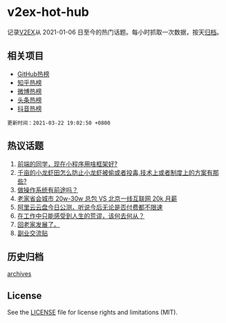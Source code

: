 # v2ex-hot-hub

 记录[V2EX](https://www.v2ex.com/)从 2021-01-06 日至今的热门话题。每小时抓取一次数据，按天[归档](archives)。
 
 ## 相关项目

- [GitHub热榜](https://github.com/snaildev/github-hot-hub)
- [知乎热榜](https://github.com/snaildev/zhihu-hot-hub)
- [微博热榜](https://github.com/snaildev/weibo-hot-hub)
- [头条热榜](https://github.com/snaildev/toutiao-hot-hub)
- [抖音热榜](https://github.com/snaildev/douyin-hot-hub)


 `更新时间：2021-03-22 19:02:50 +0800`

## 热议话题

1. [前端的同学，现在小程序用啥框架好?](https://www.v2ex.com/t/763801)
1. [千亩的小龙虾田怎么防止小龙虾被偷或者投毒,技术上或者制度上的方案有那些?](https://www.v2ex.com/t/763908)
1. [做操作系统有前途吗？](https://www.v2ex.com/t/763726)
1. [老家省会城市 20w-30w 总包 VS 北京一线互联网 20k 月薪](https://www.v2ex.com/t/763888)
1. [阿里云云盘今日公测，听说今后无论是否付费都不限速](https://www.v2ex.com/t/763938)
1. [在工作中只能感受到人生的荒谬，该何去何从？](https://www.v2ex.com/t/763853)
1. [回老家发展了。](https://www.v2ex.com/t/763799)
1. [副业交流贴](https://www.v2ex.com/t/763983)

## 历史归档

[archives](archives)

## License

See the [LICENSE](LICENSE) file for license rights and limitations (MIT).

